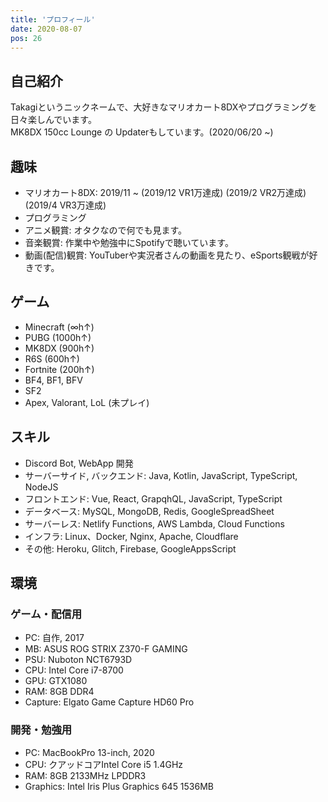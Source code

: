 ```yaml
---
title: 'プロフィール'
date: 2020-08-07
pos: 26
---
```


## 自己紹介
Takagiというニックネームで、大好きなマリオカート8DXやプログラミングを日々楽しんでいます。<br/>
MK8DX 150cc Lounge の Updaterもしています。(2020/06/20 ~) 

## 趣味
- マリオカート8DX: 2019/11 ~ (2019/12 VR1万達成) (2019/2 VR2万達成) (2019/4 VR3万達成)
- プログラミング
- アニメ観賞: オタクなので何でも見ます。
- 音楽観賞: 作業中や勉強中にSpotifyで聴いています。
- 動画(配信)観賞: YouTuberや実況者さんの動画を見たり、eSports観戦が好きです。

## ゲーム
- Minecraft (∞h↑)
- PUBG (1000h↑)
- MK8DX (900h↑)
- R6S (600h↑)
- Fortnite (200h↑)
- BF4, BF1, BFV
- SF2
- Apex, Valorant, LoL (未プレイ)

## スキル
- Discord Bot, WebApp 開発
- サーバーサイド, バックエンド: Java, Kotlin, JavaScript, TypeScript, NodeJS
- フロントエンド: Vue, React, GrapqhQL, JavaScript, TypeScript
- データベース: MySQL, MongoDB, Redis, GoogleSpreadSheet
- サーバーレス: Netlify Functions, AWS Lambda, Cloud Functions
- インフラ: Linux、Docker, Nginx, Apache, Cloudflare
- その他: Heroku, Glitch, Firebase, GoogleAppsScript

## 環境

### ゲーム・配信用
- PC: 自作, 2017
- MB: ASUS ROG STRIX Z370-F GAMING
- PSU: Nuboton NCT6793D
- CPU: Intel Core i7-8700
- GPU: GTX1080
- RAM: 8GB DDR4
- Capture: Elgato Game Capture HD60 Pro

### 開発・勉強用
- PC: MacBookPro 13-inch, 2020
- CPU: クアッドコアIntel Core i5 1.4GHz
- RAM: 8GB 2133MHz LPDDR3
- Graphics: Intel Iris Plus Graphics 645 1536MB
